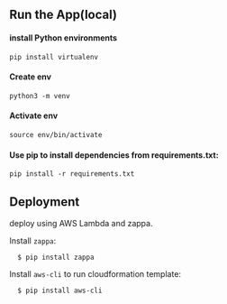 ## Run the App(local)
#### install  Python environments
```
pip install virtualenv
```
#### Create env 
```
python3 -m venv 
```
#### Activate env 
```
source env/bin/activate
```
#### Use pip to install dependencies from requirements.txt:
```
pip install -r requirements.txt
```


Deployment
----------

deploy using AWS Lambda and zappa.

Install `zappa`:

```
  $ pip install zappa
```

Install `aws-cli` to run cloudformation template:

```
  $ pip install aws-cli
```
